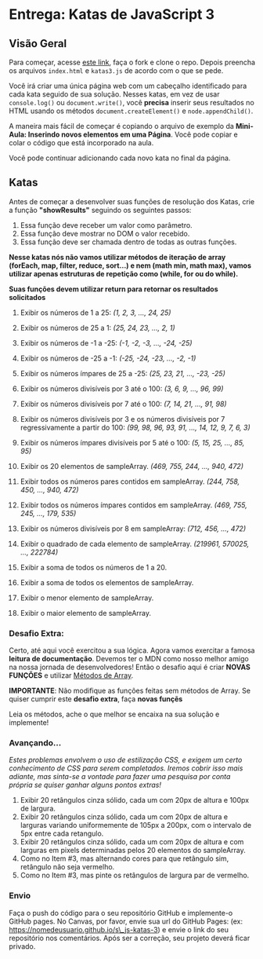 # Entrega: Katas de JavaScript 3

## Visão Geral

Para começar, acesse [este link](https://gitlab.com/kenzie-academy-brasil/se/fe/getting-started-with-javascript/s_js-katas-3), faça o fork e clone o repo. Depois preencha os arquivos `index.html` e `katas3.js` de acordo com o que se pede.

Você irá criar uma única página web com um cabeçalho identificado para cada kata seguido de sua solução. Nesses katas, em vez de usar `console.log()` ou `document.write()`, você **precisa** inserir seus resultados no HTML usando os métodos `document.createElement()` e `node.appendChild()`.

A maneira mais fácil de começar é copiando o arquivo de exemplo da **Mini-Aula: Inserindo novos elementos em uma Página**. Você pode copiar e colar o código que está incorporado na aula.

Você pode continuar adicionando cada novo kata no final da página.

## Katas 

Antes de começar a desenvolver suas funções de resolução dos Katas, crie a função **"showResults"** seguindo os seguintes passos:

1. Essa função deve receber um valor como parâmetro.  
2. Essa função deve mostrar no DOM o valor recebido.  
3. Essa função deve ser chamada dentro de todas as outras funções.  


**Nesse katas nós não vamos utilizar métodos de iteração de array (forEach, map, filter, reduce, sort...) e nem (math min, math max), vamos utilizar apenas estruturas de repetição como (while, for ou do while).**

**Suas funções devem utilizar return para retornar os resultados solicitados**

1.  Exibir os números de 1 a 25: _(1, 2, 3, …, 24, 25)_
2.  Exibir os números de 25 a 1: _(25, 24, 23, …, 2, 1)_
3.  Exibir os números de -1 a -25: _(-1, -2, -3, …, -24, -25)_
4.  Exibir os números de -25 a -1: _(-25, -24, -23, …, -2, -1)_
5.  Exibir os números ímpares de 25 a -25: _(25, 23, 21, …, -23, -25)_
6.  Exibir os números divisíveis por 3 até o 100: _(3, 6, 9, …, 96, 99)_
7.  Exibir os números divisíveis por 7 até o 100: _(7, 14, 21, …, 91, 98)_
8.  Exibir os números divisíveis por 3 e os números divisíveis por 7 regressivamente a partir do 100: _(99, 98, 96, 93, 91, …, 14, 12, 9, 7, 6, 3)_
9.  Exibir os números ímpares divisíveis por 5 até o 100: _(5, 15, 25, …, 85, 95)_

10. Exibir os 20 elementos de sampleArray. _(469, 755, 244, …, 940, 472)_

11. Exibir todos os números pares contidos em sampleArray. _(244, 758, 450, …, 940, 472)_

12. Exibir todos os números ímpares contidos em sampleArray. _(469, 755, 245, …, 179, 535)_

13. Exibir os números divisíveis por 8 em sampleArray: _(712, 456, …, 472)_

14. Exibir o quadrado de cada elemento de sampleArray. _(219961, 570025, …, 222784)_

15. Exibir a soma de todos os números de 1 a 20.

16. Exibir a soma de todos os elementos de sampleArray.

17. Exibir o menor elemento de sampleArray.

18. Exibir o maior elemento de sampleArray.

### Desafio Extra:

Certo, até aqui você exercitou a sua lógica. Agora vamos exercitar a famosa __leitura de documentação__. Devemos ter o MDN como nosso melhor amigo na nossa jornada de desenvolvedores! Então o desafio aqui é criar __NOVAS FUNÇÕES__ e utilizar [Métodos de Array](https://developer.mozilla.org/pt-BR/docs/Web/JavaScript/Reference/Global_Objects/Array).

__IMPORTANTE__: Não modifique as funções feitas sem métodos de Array. Se quiser cumprir este __desafio extra__, faça __novas funçẽs__

Leia os métodos, ache o que melhor se encaixa na sua solução e implemente!

### Avançando...

*Estes problemas envolvem o uso de estilização CSS, e exigem um certo conhecimento de CSS para serem completados. Iremos cobrir isso mais adiante, mas sinta-se a vontade para fazer uma pesquisa por conta própria se quiser ganhar alguns pontos extras!*

1. Exibir 20 retângulos cinza sólido, cada um com 20px de altura e 100px de largura.
2. Exibir 20 retângulos cinza sólido, cada um com 20px de altura e larguras variando uniformemente de 105px a 200px, com o intervalo de 5px entre cada retangulo.
3. Exibir 20 retângulos cinza sólido, cada um com 20px de altura e com larguras em pixels determinadas pelos 20 elementos do sampleArray.
4. Como no Item #3, mas alternando cores para que retângulo sim, retângulo não seja vermelho.
5. Como no Item #3, mas pinte os retângulos de largura par de vermelho.

### Envio

Faça o push do código para o seu repositório GitHub e implemente-o GitHub pages. No Canvas, por favor, envie sua url do GitHub Pages: (ex: https://nomedeusuario.github.io/s\_js-katas-3) e envie o link do seu repositório nos comentários. Após ser a correção, seu projeto deverá ficar privado.

